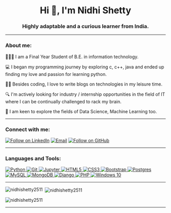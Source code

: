 

<h1 align="center">Hi 👋, I'm Nidhi Shetty</h1>
<h3 align="center">Highly adaptable and a curious learner from India.</h3>

---
<h3 align="left">About me:</h3>


👩🏻‍💻 I am a Final Year Student of B.E. in information technology. 

💻 I began my programming journey by exploring c, c++, java and ended up finding my love and passion for learning python. 

✍🏻 Besides coding, I love to write blogs on technologies in my leisure time.

🔍 I'm actively looking for industry / internship opportunities in the field of IT where I can be continually challenged to rack my brain.

🤖 I am keen to explore the fields of Data Science, Machine Learning too.


---
<h3 align="left">Connect with me:</h2>
<p align="left">
  <a href="https://www.linkedin.com/in/nidhishetty-25/"><img title="Follow on LinkedIn" src="https://img.shields.io/badge/LinkedIn-0077B5?style=for-the-badge&logo=linkedin&logoColor=white"/></a>
  <a href="mailto:nidhishetty251@gmail.com"><img title="Email" src="https://img.shields.io/badge/Gmail-D14836?style=for-the-badge&logo=gmail&logoColor=white"/></a>
  <a href="https://github.com/nidhishetty2511/"><img title="Follow on GitHub" src="https://img.shields.io/badge/GitHub-100000?style=for-the-badge&logo=github&logoColor=white"/></a>
</p>


---
<h3 align="left">Languages and Tools:</h3>
<a href="#">
<img alt="Python" src="https://img.shields.io/badge/python%20-%2314354C.svg?&style=for-the-badge&logo=python&logoColor=white"> <img alt="Git" src="https://img.shields.io/badge/git%20-%23F05033.svg?&style=for-the-badge&logo=git&logoColor=white"/>
<img alt="Jupyter" src="https://img.shields.io/badge/Jupyter%20-%23F37626.svg?&style=for-the-badge&logo=Jupyter&logoColor=white" />
<img alt="HTML5" src="https://img.shields.io/badge/html5%20-%23E34F26.svg?&style=for-the-badge&logo=html5&logoColor=white"/>
<img alt="CSS3" src="https://img.shields.io/badge/css3%20-%231572B6.svg?&style=for-the-badge&logo=css3&logoColor=white"/>
<img alt="Bootstrap" src="https://img.shields.io/badge/bootstrap%20-%23563D7C.svg?&style=for-the-badge&logo=bootstrap&logoColor=white"/>
<img alt="Postgres" src ="https://img.shields.io/badge/postgres-%23316192.svg?&style=for-the-badge&logo=postgresql&logoColor=white"/>
<img alt="MySQL" src="https://img.shields.io/badge/mysql-%2300f.svg?&style=for-the-badge&logo=mysql&logoColor=white"/>
<img alt="MongoDB" src ="https://img.shields.io/badge/MongoDB-%234ea94b.svg?&style=for-the-badge&logo=mongodb&logoColor=white"/>
<img alt="Django" src="https://img.shields.io/badge/Django%20-%231354C1.svg?&style=for-the-badge&logo=Django&logoColor=white" />
<img alt="PHP" src="https://img.shields.io/badge/PHP%20-%23563D7C.svg?&style=for-the-badge&logo=php&logoColor=white" />
<img alt="Windows 10" src="https://img.shields.io/badge/Windows-0078D6?style=for-the-badge&logo=windows&logoColor=white" />
</a>

---
<p><img align="left" src="https://github-readme-stats.vercel.app/api/top-langs?username=nidhishetty2511&show_icons=true&locale=en&layout=compact" alt="nidhishetty2511" /></p>

<p>&nbsp;<img align="center" src="https://github-readme-stats.vercel.app/api?username=nidhishetty2511&show_icons=true&locale=en" alt="nidhishetty2511" /></p>

<p><img align="center" src="https://github-readme-streak-stats.herokuapp.com/?user=nidhishetty2511&" alt="nidhishetty2511" /></p>

---
